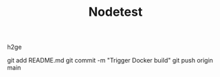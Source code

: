 ﻿---
title: Nodetest
emoji: 📊
colorFrom: blue
colorTo: green
sdk: docker
pinned: false
---

h2ge

git add README.md
git commit -m "Trigger Docker build"
git push origin main
